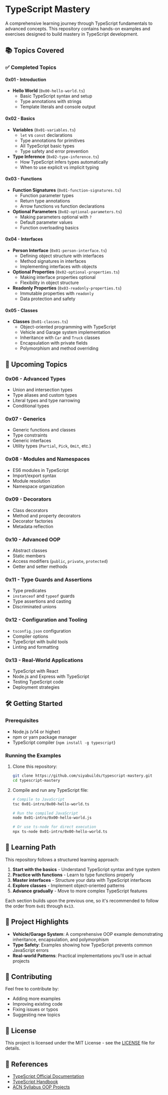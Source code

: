 # TypeScript Mastery

A comprehensive learning journey through TypeScript fundamentals to advanced concepts. This repository contains hands-on examples and exercises designed to build mastery in TypeScript development.

## 📚 Topics Covered

### ✅ Completed Topics

#### 0x01 - Introduction

- **Hello World** (`0x00-hello-world.ts`)
  - Basic TypeScript syntax and setup
  - Type annotations with strings
  - Template literals and console output

#### 0x02 - Basics

- **Variables** (`0x01-variables.ts`)
  - `let` vs `const` declarations
  - Type annotations for primitives
  - All TypeScript basic types
  - Type safety and error prevention
- **Type Inference** (`0x02-type-inference.ts`)
  - How TypeScript infers types automatically
  - When to use explicit vs implicit typing

#### 0x03 - Functions

- **Function Signatures** (`0x01-function-signatures.ts`)
  - Function parameter types
  - Return type annotations
  - Arrow functions vs function declarations
- **Optional Parameters** (`0x02-optional-parameters.ts`)
  - Making parameters optional with `?`
  - Default parameter values
  - Function overloading basics

#### 0x04 - Interfaces

- **Person Interface** (`0x01-person-interface.ts`)
  - Defining object structure with interfaces
  - Method signatures in interfaces
  - Implementing interfaces with objects
- **Optional Properties** (`0x02-optional-properties.ts`)
  - Making interface properties optional
  - Flexibility in object structure
- **Readonly Properties** (`0x03-readonly-properties.ts`)
  - Immutable properties with `readonly`
  - Data protection and safety

#### 0x05 - Classes

- **Classes** (`0x01-classes.ts`)
  - Object-oriented programming with TypeScript
  - Vehicle and Garage system implementation
  - Inheritance with `Car` and `Truck` classes
  - Encapsulation with private fields
  - Polymorphism and method overriding

## 🚀 Upcoming Topics

### 0x06 - Advanced Types

- Union and intersection types
- Type aliases and custom types
- Literal types and type narrowing
- Conditional types

### 0x07 - Generics

- Generic functions and classes
- Type constraints
- Generic interfaces
- Utility types (`Partial`, `Pick`, `Omit`, etc.)

### 0x08 - Modules and Namespaces

- ES6 modules in TypeScript
- Import/export syntax
- Module resolution
- Namespace organization

### 0x09 - Decorators

- Class decorators
- Method and property decorators
- Decorator factories
- Metadata reflection

### 0x10 - Advanced OOP

- Abstract classes
- Static members
- Access modifiers (`public`, `private`, `protected`)
- Getter and setter methods

### 0x11 - Type Guards and Assertions

- Type predicates
- `instanceof` and `typeof` guards
- Type assertions and casting
- Discriminated unions

### 0x12 - Configuration and Tooling

- `tsconfig.json` configuration
- Compiler options
- TypeScript with build tools
- Linting and formatting

### 0x13 - Real-World Applications

- TypeScript with React
- Node.js and Express with TypeScript
- Testing TypeScript code
- Deployment strategies

## 🛠️ Getting Started

### Prerequisites

- Node.js (v14 or higher)
- npm or yarn package manager
- TypeScript compiler (`npm install -g typescript`)

### Running the Examples

1. Clone this repository:

   ```bash
   git clone https://github.com/siyabuilds/typescript-mastery.git
   cd typescript-mastery
   ```

2. Compile and run any TypeScript file:

   ```bash
   # Compile to JavaScript
   tsc 0x01-intro/0x00-hello-world.ts

   # Run the compiled JavaScript
   node 0x01-intro/0x00-hello-world.js

   # Or use ts-node for direct execution
   npx ts-node 0x01-intro/0x00-hello-world.ts
   ```

## 📖 Learning Path

This repository follows a structured learning approach:

1. **Start with the basics** - Understand TypeScript syntax and type system
2. **Practice with functions** - Learn to type functions properly
3. **Master interfaces** - Structure your data with TypeScript interfaces
4. **Explore classes** - Implement object-oriented patterns
5. **Advance gradually** - Move to more complex TypeScript features

Each section builds upon the previous one, so it's recommended to follow the order from `0x01` through `0x13`.

## 🎯 Project Highlights

- **Vehicle/Garage System**: A comprehensive OOP example demonstrating inheritance, encapsulation, and polymorphism
- **Type Safety**: Examples showing how TypeScript prevents common JavaScript errors
- **Real-world Patterns**: Practical implementations you'll use in actual projects

## 🤝 Contributing

Feel free to contribute by:

- Adding more examples
- Improving existing code
- Fixing issues or typos
- Suggesting new topics

## 📝 License

This project is licensed under the MIT License - see the [LICENSE](LICENSE) file for details.

## 🔗 References

- [TypeScript Official Documentation](https://www.typescriptlang.org/docs/)
- [TypeScript Handbook](https://www.typescriptlang.org/docs/handbook/intro.html)
- [ACN Syllabus OOP Projects](http://syllabus.africacode.net/projects/oop/animals/part3/index.html)

